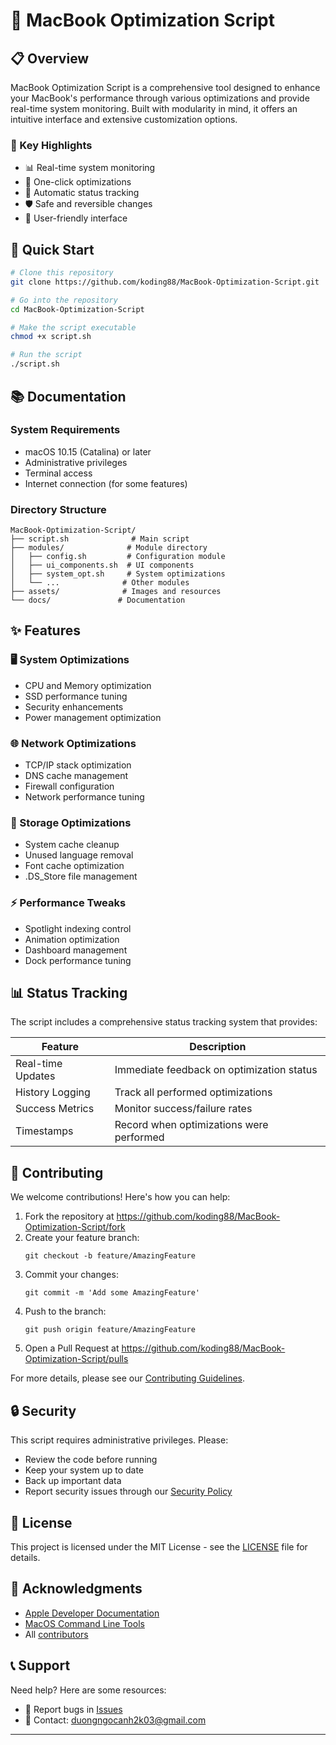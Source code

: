 # 🚀 MacBook Optimization Script

## 📋 Overview

MacBook Optimization Script is a comprehensive tool designed to enhance your MacBook's performance through various optimizations and provide real-time system monitoring. Built with modularity in mind, it offers an intuitive interface and extensive customization options.

### 🌟 Key Highlights

-   📊 Real-time system monitoring
-   🔧 One-click optimizations
-   🔄 Automatic status tracking
-   🛡️ Safe and reversible changes
-   📱 User-friendly interface

## 🚀 Quick Start

```bash
# Clone this repository
git clone https://github.com/koding88/MacBook-Optimization-Script.git

# Go into the repository
cd MacBook-Optimization-Script

# Make the script executable
chmod +x script.sh

# Run the script
./script.sh
```

## 📚 Documentation

### System Requirements

-   macOS 10.15 (Catalina) or later
-   Administrative privileges
-   Terminal access
-   Internet connection (for some features)

### Directory Structure

```
MacBook-Optimization-Script/
├── script.sh              # Main script
├── modules/              # Module directory
│   ├── config.sh         # Configuration module
│   ├── ui_components.sh  # UI components
│   ├── system_opt.sh     # System optimizations
│   └── ...              # Other modules
├── assets/              # Images and resources
└── docs/               # Documentation
```

## ✨ Features

### 🖥 System Optimizations
- CPU and Memory optimization
- SSD performance tuning 
- Security enhancements
- Power management optimization

### 🌐 Network Optimizations
- TCP/IP stack optimization
- DNS cache management
- Firewall configuration 
- Network performance tuning

### 💾 Storage Optimizations
- System cache cleanup
- Unused language removal
- Font cache optimization
- .DS_Store file management

### ⚡ Performance Tweaks
- Spotlight indexing control
- Animation optimization
- Dashboard management
- Dock performance tuning

## 📊 Status Tracking

The script includes a comprehensive status tracking system that provides:

| Feature           | Description                               |
| ----------------- | ----------------------------------------- |
| Real-time Updates | Immediate feedback on optimization status |
| History Logging   | Track all performed optimizations         |
| Success Metrics   | Monitor success/failure rates             |
| Timestamps        | Record when optimizations were performed  |

## 🤝 Contributing

We welcome contributions! Here's how you can help:

1. Fork the repository at https://github.com/koding88/MacBook-Optimization-Script/fork
2. Create your feature branch: 
   ```
   git checkout -b feature/AmazingFeature
   ```
3. Commit your changes:
   ```
   git commit -m 'Add some AmazingFeature'
   ```
4. Push to the branch:
   ```
   git push origin feature/AmazingFeature
   ```
5. Open a Pull Request at https://github.com/koding88/MacBook-Optimization-Script/pulls

For more details, please see our [Contributing Guidelines](CONTRIBUTING.md).

## 🔒 Security

This script requires administrative privileges. Please:

-   Review the code before running
-   Keep your system up to date
-   Back up important data
-   Report security issues through our [Security Policy](SECURITY.md)

## 📝 License

This project is licensed under the MIT License - see the [LICENSE](LICENSE) file for details.

## 🙏 Acknowledgments

-   [Apple Developer Documentation](https://developer.apple.com/documentation/)
-   [MacOS Command Line Tools](https://developer.apple.com/library/archive/technotes/tn2002/tn2002.html)
-   All [contributors](https://github.com/koding88/MacBook-Optimization-Script/graphs/contributors)

## 📞 Support

Need help? Here are some resources:
-   🐛 Report bugs in [Issues](https://github.com/koding88/MacBook-Optimization-Script/issues)
-   📧 Contact: [duongngocanh2k03@gmail.com](mailto:duongngocanh2k03@gmail.com)

---
